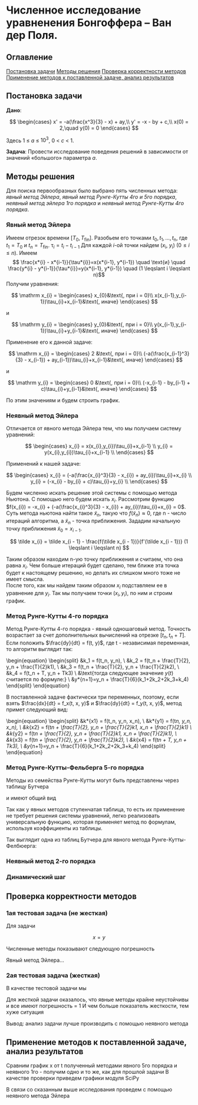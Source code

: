 # Численное исследование уравненения Бонгоффера – Ван дер Поля.

## Оглавление

[Постановка задачи](#1)
[Методы решения](#2)
[Проверка корректности методов](#3)
[Применение методов к поставленной задаче, анализ результатов](#4)

<a id="1"></a>

## Постановка задачи

**Дано**:

$$
    \begin{cases}
    x' = -a(\frac{x^3}{3} - x) + ay,\\
    y' = -x - by + c,\\
    x(0) = 2,\quad y(0) = 0
    \end{cases}
$$

Здесь 1 $\leq$ _a_ $\leq$ $10^3$, 0 < _c_ < 1.

**Задача**:
Провести исследование поведения решений в зависимости от значений «большого» параметра _a_.

<a id="2"></a>

## Методы решения

Для поиска первообразных было выбрано пять численных метода: _явный метод Эйлера_, _явный метод Рунге-Кутты 4го и 5го порядка_, _неявный метод эйлера 1го порядка_ и _неявный метод Рунге-Кутты 4го порядка_.

### Явный метод Эйлера

Имеем отрезок времени $[T_{0}, T_{\mathrm{fin}}]$. Разобьем его точками $t_{0}, 
t_{1}, \ldots, t_{\mathrm{n}}$, где $t_{1}=T_{0}$ и $t_{n}=T_{\mathrm{fin}}$.
$\mathrm \tau_{i} = t_{i} - t_{i-1}$
Для каждой $i$-ой точки найдем ($x_{\mathrm{i}}$, $y_{\mathrm{i}}$) ($\mathrm 0 
\leqslant i \leqslant n$). Имеем $$ \frac{x*{i} - x*{i-1}}{\tau*{i}}=x(x*{i-1},
y*{i-1}) \quad \text{и} \quad \frac{y*{i} - y*{i-1}}{\tau*{i}}=y(x*{i-1},
y*{i-1}) \quad (1 \leqslant i \leqslant n)$$ Получим уравнения:

$$
\mathrm
    x_{i} = \begin{cases} x_{0}&\text{, при i = 0}\\
    x(x_{i-1},y_{i-1})\tau_{i}+x_{i-1}&\text{, иначе} \end{cases}
$$

и

$$
\mathrm
    y_{i} = \begin{cases} y_{0}&\text{, при i = 0}\\
    y(x_{i-1},y_{i-1})\tau_{i}+y_{i-1}&\text{, иначе} \end{cases}
$$

Применение его к данной задаче:

$$
\mathrm
    x_{i} = \begin{cases} 2 &\text{, при i = 0}\\
    (-a(\frac{x_{i-1}^3}{3} - x_{i-1}) + ay_{i-1})\tau_{i}+x_{i-1}&\text{, иначе} \end{cases}
$$

и

$$
\mathrm
    y_{i} = \begin{cases} 0 &\text{, при i = 0}\\
    (-x_{i-1} - by_{i-1} + c)\tau_{i}+y_{i-1}&\text{, иначе} \end{cases}
$$

По этим значениям и будем строить график.

### Неявный метод Эйлера

Отличается от явного метода Эйлера тем, что мы получаем систему уравнений:

$$
    \begin{cases}
    x_{i} = x(x_{i},y_{i})\tau_{i}+x_{i-1} \\
    y_{i} = y(x_{i},y_{i})\tau_{i}+x_{i-1} \\
    \end{cases}
$$

Применений к нашей задаче:

$$
    \begin{cases}
    x_{i} = (-a(\frac{x_{i}^3}{3} - x_{i}) + ay_{i})\tau_{i}+x_{i} \\
    y_{i} = (-x_{i} - by_{i} + c)\tau_{i}+y_{i} \\
    \end{cases}
$$

Будем численно искать решение этой системы с помощью метода Ньютона. С помощью
него будем искать $x_{i}$. Рассмотрим функцию  
$f(x_{i}) = -x_{i} + (-a(\frac{x_{i}^3}{3} - x_{i}) + ay_{i})\tau_{i}+x_{i} = 0$.
Суть метода ньютона найти такое $\tilde x_{n}$, такую что $f(\tilde x_{n}) 
\approx 0$, где $\mathrm n$ - число итераций алгоритма, а $\tilde x_{n}$ - точка
приближения. Зададим начальную точку приближения $\tilde x_{0} = x_{i - 1}$.

$$
\tilde x_{i} = \tilde x_{i - 1} -
\frac{f(\tilde x_{i - 1})}{f'(\tilde x_{i - 1})} (1 \leqslant i \leqslant n)
$$

Таким образом находим n-ую точку приближения и считаем, что она равна $x_{i}$.
Чем больше итераций будет сделано, тем ближе эта точка будет к настоящему решению, но
делать их слишком много тоже не имеет смысла.  
После того, как мы найдем таким образом $x_{i}$ подставляем ее в уравнение для
$y_{i}$. Так мы получаем точки $(x_{i}, y_{i})$, по ним и строим график.

### Метод Рунге-Кутты 4-го порядка

Метод Рунге-Кутты 4-го порядка - явный одношаговый метод. Точность возрастает за счет дополнительных вычислений на отрезке $[t_n, t_n + T]$.
Если положить $\frac{dy}{dt} = f(t, y)$, где t - независимая переменная, то алгоритм выглядит так:

\begin{equation}
\begin{split}
&k_1 = f(t_n, y_n), \\
&k_2 = f(t_n + \frac{T}{2}, y_n + \frac{T}{2}k1), \\
&k_3 = f(t_n + \frac{T}{2}, y_n + \frac{T}{2}k2), \\
&k_4 = f(t_n + T, y_n + Tk3) \\
&\text{тогда следующее значение $y(t)$ считается по формуле:} \\
&y*{n+1}=y_n + \frac{T}{6}(k_1+2k_2+2k_3+k_4)
\end{split}
\end{equation}

В поставленной задаче фактически три переменных, поэтому, если взять $\frac{dx}{dt} = f_x(t, x, y)$ и $\frac{dy}{dt} = f_y(t, x, y)$, метод примет следующий вид:

\begin{equation}
\begin{split}
&k*{x1} = f(t_n, y_n, x_n), \\
&k*{y1} = f(t*n, y_n, x_n), \\
&k*{x2} = f(t*n + \frac{T}{2}, y_n + \frac{T}{2}k1, x_n + \frac{T}{2}k1) \\
&k*{y2} = f(t*n + \frac{T}{2}, y_n + \frac{T}{2}k1, x_n + \frac{T}{2}k1), \\
&k*{x3} = f(t*n + \frac{T}{2}, y_n + \frac{T}{2}k2), \\
&k*{x4} = f(t*n + T, y_n + Tk3), \\
&y*{n+1}=y_n + \frac{T}{6}(k_1+2k_2+2k_3+k_4)
\end{split}
\end{equation}

### Метод Рунге-Кутты-Фельберга 5-го порядка

Методы из семейства Рунге-Кутты могут быть представлены через таблицу Бутчера

и имеют общий вид

Так как у явных методов ступенчатая таблица, то есть их применение не требует решения системы уравнений, легко реализовать универсальную функцию, которая применяет метод по формулам, используя коэффициенты из таблицы.

Так выглядит одна из таблиц Бутчера для явного метода Рунге-Кутты-Фелбюерга:





### Неявный метод 2-го порядка


### Динамический шаг

<a id="3"></a>

## Проверка корректности методов

### 1ая тестовая задача (не жесткая)

Для задачи

$$
x=y
$$

Численные методы показывают следующую погрешность

Явный метод Эйлера...

### 2ая тестовая задача (жесткая)

В качестве тестовой задачи мы

Для жесткой задачи оказалось, что явные методы крайне неустойчивы и все имеют погрешность = 1
И чем больше показатель жесткости, тем хуже ситуация

Вывод: анализ задачи лучше производить с помощью неявного метода

<a id="4"></a>

## Применение методов к поставленной задаче, анализ результатов

Сравним график x от t полученный методами явного 5го порядка и неявного 1го - получим одно и то же, как для прошлой задачи
В качестве проверки приведем графики модуля SciPy

В связи со сказанным выше исследования проведем с помощью неявного метода Эйлера
